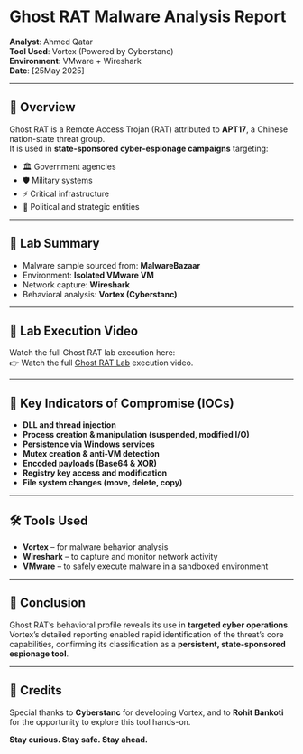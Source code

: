 # Ghost RAT Malware Analysis Report

**Analyst**: Ahmed Qatar  
**Tool Used**: Vortex (Powered by Cyberstanc)  
**Environment**: VMware + Wireshark  
**Date**: [25May 2025]

---

## 🧠 Overview

Ghost RAT is a Remote Access Trojan (RAT) attributed to **APT17**, a Chinese nation-state threat group.  
It is used in **state-sponsored cyber-espionage campaigns** targeting:

- 🏛️ Government agencies  
- 🛡️ Military systems  
- ⚡ Critical infrastructure  
- 🧠 Political and strategic entities  

---

## 🔬 Lab Summary

- Malware sample sourced from: **MalwareBazaar**  
- Environment: **Isolated VMware VM**  
- Network capture: **Wireshark**  
- Behavioral analysis: **Vortex (Cyberstanc)**

---

## 🎥 Lab Execution Video

Watch the full Ghost RAT lab execution here:  
👉 Watch the full [Ghost RAT Lab](https://drive.google.com/file/d/1w2KuczLkKZIVF_t1WKmg0caVo24IfAeN/view?usp=drive_link) execution video.



---

## 🚨 Key Indicators of Compromise (IOCs)

- **DLL and thread injection**  
- **Process creation & manipulation (suspended, modified I/O)**  
- **Persistence via Windows services**  
- **Mutex creation & anti-VM detection**  
- **Encoded payloads (Base64 & XOR)**  
- **Registry key access and modification**  
- **File system changes (move, delete, copy)**

---

## 🛠️ Tools Used

- **Vortex** – for malware behavior analysis  
- **Wireshark** – to capture and monitor network activity  
- **VMware** – to safely execute malware in a sandboxed environment

---

## 🎯 Conclusion

Ghost RAT’s behavioral profile reveals its use in **targeted cyber operations**.  
Vortex’s detailed reporting enabled rapid identification of the threat’s core capabilities, confirming its classification as a **persistent, state-sponsored espionage tool**.

---

## 🙏 Credits

Special thanks to **Cyberstanc** for developing Vortex, and to **Rohit Bankoti** for the opportunity to explore this tool hands-on.

**Stay curious. Stay safe. Stay ahead.**


